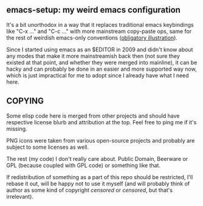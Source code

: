 emacs-setup: my weird emacs configuration
--------------------

It's a bit unorthodox in a way that it replaces traditional emacs keybindings
like "C-x ..." and "C-c ..." with more mainstream copy-paste ops, same for the
rest of weirdish emacs-only conventions
([obligatory illustration](http://bc.tech.coop/blog/070831.html)).

Since I started using emacs as an $EDITOR in 2009 and didn't know about any
modes that make it more mainstreamish back then (not sure they existed at that
point, and whether they were merged into mainline), it can be hacky and can
probably be done in an easier and more supported way now, which is just
impractical for me to adopt since I already have what I need here.


COPYING
--------------------

Some elisp code here is merged from other projects and should have respective
license blurb and attribution at the top. Feel free to ping me if it's missing.

PNG icons were taken from various open-source projects and probably are subject
to some licenses as well.

The rest (my code) I don't really care about. Public Domain, Beerware or GPL
(because coupled with GPL code) or something like that.

If redistribution of something as a part of this repo should be restricted, I'll
rebase it out, will be happy not to use it myself (and will probably think of
author as some kind of copyright *censored* or *censored*, but that's
irrelevant).
